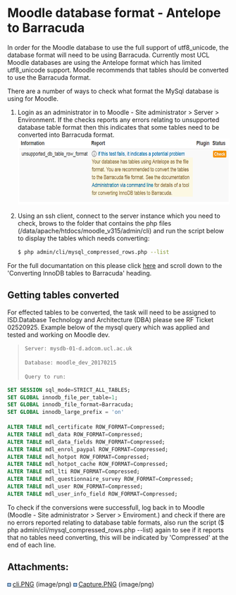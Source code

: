 # Moodle database format - Antelope to Barracuda

In order for the Moodle database to use the full support of utf8\_unicode, the database format will need to be using Barracuda. Currently most UCL Moodle databases are using the Antelope format which has limited utf8\_unicode support. Moodle recommends that tables should be converted to use the Barracuda format.

There are a number of ways to check what format the MySql database is using for Moodle.

1.  Login as an administrator in to Moodle - Site administrator &gt; Server &gt; Environment. If the checks reports any errors relating to unsupported database table format then this indicates that some tables need to be converted into Barracuda format.
    <img src="attachments/76385577/76385609.png" width="617" height="150" />
2.  Using an ssh client, connect to the server instance which you need to check, brows to the folder that contains the php files (/data/apache/htdocs/moodle\_v315/admin/cli) and run the script below to display the tables which needs converting:

    ``` bash
    $ php admin/cli/mysql_compressed_rows.php --list
    ```

For the full documantation on this please click [here](https://wiki.ucl.ac.uk/docs.moodle.org/33/en/Administration_via_command_line) and scroll down to the 'Converting InnoDB tables to Barracuda' heading.

## Getting tables converted

For effected tables to be converted, the task will need to be assigned to ISD.Database Technology and Architecture (DBA) please see RF Ticket 02520925. Example below of the mysql query which was applied and tested and working on Moodle dev.

>     Server: mysdb-01-d.adcom.ucl.ac.uk
>
>     Database: moodle_dev_20170215
>
>     Query to run:

``` sql
SET SESSION sql_mode=STRICT_ALL_TABLES;
SET GLOBAL innodb_file_per_table=1;
SET GLOBAL innodb_file_format=Barracuda;
SET GLOBAL innodb_large_prefix = 'on'

ALTER TABLE mdl_certificate ROW_FORMAT=Compressed;
ALTER TABLE mdl_data ROW_FORMAT=Compressed;
ALTER TABLE mdl_data_fields ROW_FORMAT=Compressed;
ALTER TABLE mdl_enrol_paypal ROW_FORMAT=Compressed;
ALTER TABLE mdl_hotpot ROW_FORMAT=Compressed;
ALTER TABLE mdl_hotpot_cache ROW_FORMAT=Compressed;
ALTER TABLE mdl_lti ROW_FORMAT=Compressed;
ALTER TABLE mdl_questionnaire_survey ROW_FORMAT=Compressed;
ALTER TABLE mdl_user ROW_FORMAT=Compressed;
ALTER TABLE mdl_user_info_field ROW_FORMAT=Compressed;
```

To check if the conversions were successfull, log back in to Moodle (Moodle - Site administrator &gt; Server &gt; Enviroment.) and check if there are no errors reported relating to database table formats, also run the script ($ php admin/cli/mysql\_compressed\_rows.php --list) again to see if it reports that no tables need converting, this will be indicated by 'Compressed' at the end of each line.

## Attachments:

<img src="images/icons/bullet_blue.gif" width="8" height="8" /> [cli.PNG](attachments/76385577/76385573.png) (image/png)
<img src="images/icons/bullet_blue.gif" width="8" height="8" /> [Capture.PNG](attachments/76385577/76385609.png) (image/png)

